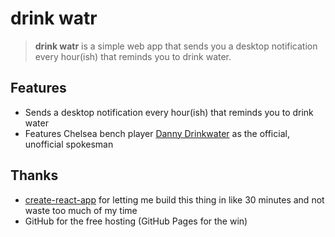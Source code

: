 # drink watr

> **drink watr** is a simple web app that sends you a desktop notification every hour(ish) that reminds you to drink water.

## Features

* Sends a desktop notification every hour(ish) that reminds you to drink water
* Features Chelsea bench player [Danny Drinkwater](https://en.wikipedia.org/wiki/Danny_Drinkwater) as the official, unofficial spokesman

## Thanks

* [create-react-app](https://github.com/facebook/create-react-app) for letting me build this thing in like 30 minutes and not waste too much of my time
* GitHub for the free hosting (GitHub Pages for the win)

